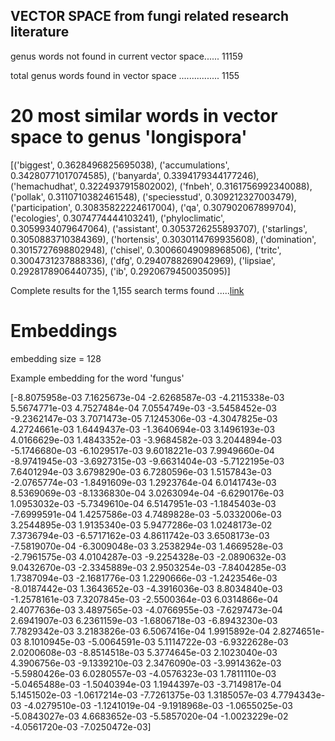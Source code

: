## VECTOR SPACE from fungi related research literature

genus words not found in current vector space...... 11159

total genus words found in vector space ................ 1155


# 20 most similar words in vector space to genus 'longispora'

[('biggest', 0.3628496825695038), ('accumulations', 0.34280771017074585), ('banyarda', 0.3394179344177246), ('hemachudhat', 0.3224937915802002), 
('fnbeh', 0.3161756992340088), ('pollak', 0.3110710382461548), ('speciesstud', 0.309212327003479), ('participation', 0.30835822224617004), 
('qa', 0.307902067899704), ('ecologies', 0.3074774444103241), ('phyloclimatic', 0.3059934079647064), ('assistant', 0.3053726255893707), 
('starlings', 0.3050883710384369), ('hortensis', 0.3030114769935608), ('domination', 0.3015727698802948), ('chisel', 0.30066049098968506), 
('tritc', 0.3004731237888336), ('dfg', 0.2940788269042969), ('lipsiae', 0.2928178906440735), ('ib', 0.2920679450035095)]


Complete results for the 1,155 search terms found .....[link](https://github.com/rcalix1/Projects/blob/master/BatesFungi/results.1.28.2022.tx)


# Embeddings 



embedding size = 128



Example embedding for the word 'fungus'

[-8.8075958e-03  7.1625673e-04 -2.6268587e-03 -4.2115338e-03
  5.5674771e-03  4.7527484e-04  7.0554749e-03 -3.5458452e-03
 -9.2362147e-03  3.7071473e-05  7.1245306e-03 -4.3047825e-03
  4.2724661e-03  1.6449437e-03 -1.3640694e-03  3.1496193e-03
  4.0166629e-03  1.4843352e-03 -3.9684582e-03  3.2044894e-03
 -5.1746680e-03 -6.1029517e-03  9.6018221e-03  7.9949660e-04
 -8.9741945e-03 -3.6927315e-03 -9.6631404e-03 -5.7122195e-03
  7.6401294e-03  3.6798290e-03  6.7280596e-03  1.5157843e-03
 -2.0765774e-03 -1.8491609e-03  1.2923764e-04  6.0141743e-03
  8.5369069e-03 -8.1336830e-04  3.0263094e-04 -6.6290176e-03
  1.0953032e-03 -5.7349610e-04  6.5147951e-03 -1.1845403e-03
 -7.6999591e-04  1.4257586e-03  4.7489828e-03 -5.0332006e-03
  3.2544895e-03  1.9135340e-03  5.9477286e-03  1.0248173e-02
  7.3736794e-03 -6.5717162e-03  4.8611742e-03  3.6508173e-03
 -7.5819070e-04 -6.3009048e-03  3.2538294e-03  1.4669528e-03
 -2.7961575e-03  4.0104287e-03 -9.2254328e-03 -2.0890632e-03
  9.0432670e-03 -2.3345889e-03  2.9503254e-03 -7.8404285e-03
  1.7387094e-03 -2.1681776e-03  1.2290666e-03 -1.2423546e-03
 -8.0187442e-03  1.3643652e-03 -4.3916036e-03  8.8034840e-03
 -1.2578161e-03  7.3207845e-03 -2.5500364e-03  6.0314866e-04
  2.4077636e-03  3.4897565e-03 -4.0766955e-03 -7.6297473e-04
  2.6941907e-03  6.2361159e-03 -1.6806718e-03 -6.8943230e-03
  7.7829342e-03  3.2183826e-03  6.5067416e-04  1.9915892e-04
  2.8274651e-03  8.1010945e-03 -5.0064591e-03  5.1114722e-03
 -6.9322628e-03  2.0200608e-03 -8.8514518e-03  5.3774645e-03
  2.1023040e-03  4.3906756e-03 -9.1339210e-03  2.3476090e-03
 -3.9914362e-03 -5.5980426e-03  6.0280557e-03 -4.0576323e-03
  1.7811110e-03 -5.0465488e-03 -1.5040394e-03  1.1944397e-03
 -3.7149817e-04  5.1451502e-03 -1.0617214e-03 -7.7261375e-03
  1.3185057e-03  4.7794343e-03 -4.0279510e-03 -1.1241019e-04
 -9.1918968e-03 -1.0655025e-03 -5.0843027e-03  4.6683652e-03
 -5.5857020e-04 -1.0023229e-02 -4.0561720e-03 -7.0250472e-03]









